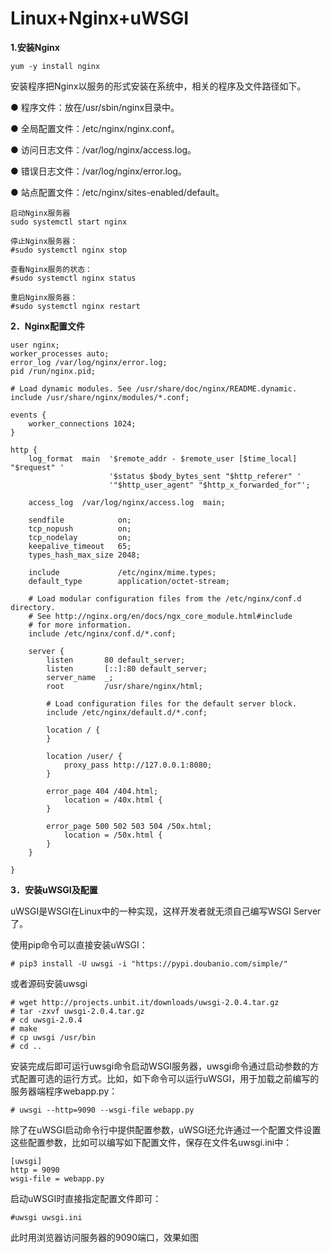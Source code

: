 #  Linux+Nginx+uWSGI

**1.安装Nginx**

```
yum -y install nginx
```

安装程序把Nginx以服务的形式安装在系统中，相关的程序及文件路径如下。

● 程序文件：放在/usr/sbin/nginx目录中。

● 全局配置文件：/etc/nginx/nginx.conf。

● 访问日志文件：/var/log/nginx/access.log。

● 错误日志文件：/var/log/nginx/error.log。

● 站点配置文件：/etc/nginx/sites-enabled/default。



```
启动Nginx服务器
sudo systemctl start nginx

停止Nginx服务器：
#sudo systemctl nginx stop

查看Nginx服务的状态：
#sudo systemctl nginx status

重启Nginx服务器：
#sudo systemctl nginx restart
```

**2．Nginx配置文件**

```
user nginx;
worker_processes auto;
error_log /var/log/nginx/error.log;
pid /run/nginx.pid;

# Load dynamic modules. See /usr/share/doc/nginx/README.dynamic.
include /usr/share/nginx/modules/*.conf;

events {
    worker_connections 1024;
}

http {
    log_format  main  '$remote_addr - $remote_user [$time_local] "$request" '
                      '$status $body_bytes_sent "$http_referer" '
                      '"$http_user_agent" "$http_x_forwarded_for"';

    access_log  /var/log/nginx/access.log  main;

    sendfile            on;
    tcp_nopush          on;
    tcp_nodelay         on;
    keepalive_timeout   65;
    types_hash_max_size 2048;

    include             /etc/nginx/mime.types;
    default_type        application/octet-stream;

    # Load modular configuration files from the /etc/nginx/conf.d directory.
    # See http://nginx.org/en/docs/ngx_core_module.html#include
    # for more information.
    include /etc/nginx/conf.d/*.conf;

    server {
        listen       80 default_server;
        listen       [::]:80 default_server;
        server_name  _;
        root         /usr/share/nginx/html;

        # Load configuration files for the default server block.
        include /etc/nginx/default.d/*.conf;

        location / {
        }

        location /user/ {
            proxy_pass http://127.0.0.1:8080;
        }

        error_page 404 /404.html;
            location = /40x.html {
        }

        error_page 500 502 503 504 /50x.html;
            location = /50x.html {
        }
    }

}
```

**3．安装uWSGI及配置**

uWSGI是WSGI在Linux中的一种实现，这样开发者就无须自己编写WSGI Server了。

使用pip命令可以直接安装uWSGI：

```shell
# pip3 install -U uwsgi -i "https://pypi.doubanio.com/simple/"
```

或者源码安装uwsgi

```shell
# wget http://projects.unbit.it/downloads/uwsgi-2.0.4.tar.gz
# tar -zxvf uwsgi-2.0.4.tar.gz
# cd uwsgi-2.0.4
# make
# cp uwsgi /usr/bin
# cd ..
```

安装完成后即可运行uwsgi命令启动WSGI服务器，uwsgi命令通过启动参数的方式配置可选的运行方式。比如，如下命令可以运行uWSGI，用于加载之前编写的服务器端程序webapp.py：

```shell
# uwsgi --http=9090 --wsgi-file webapp.py
```

除了在uWSGI启动命令行中提供配置参数，uWSGI还允许通过一个配置文件设置这些配置参数，比如可以编写如下配置文件，保存在文件名uwsgi.ini中：

```
[uwsgi]
http = 9090
wsgi-file = webapp.py
```

启动uWSGI时直接指定配置文件即可：

```
#uwsgi uwsgi.ini
```

此时用浏览器访问服务器的9090端口，效果如图

